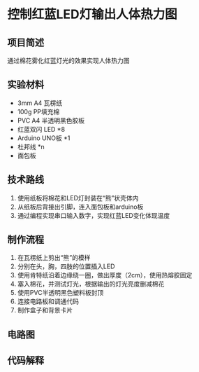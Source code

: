 # 控制红蓝LED灯输出人体热力图 
## 项目简述
通过棉花雾化红蓝灯光的效果实现人体热力图
## 实验材料
* 3mm A4 瓦楞纸
* 100g PP填充棉
* PVC A4 半透明黑色胶板
* 红蓝双闪 LED *8
* Arduino UNO板 *1
* 杜邦线 *n
* 面包板
## 技术路线
1. 使用纸板将棉花和LED灯封装在“熊”状壳体内
2. 从纸板后背接出引脚，连入面包板和arduino板
3. 通过编程实现串口输入数字，实现红蓝LED变化体现温度
## 制作流程
1. 在瓦楞纸上剪出“熊”的模样
2. 分别在头，胸，四肢的位置插入LED
3. 使用肯特纸沿着边缘绕一圈，做出厚度（2cm），使用热熔胶固定
4. 塞入棉花，并测试灯光，根据输出的灯光亮度删减棉花
5. 使用PVC半透明黑色塑料板封顶
6. 连接电路板和调通代码
7. 制作盒子和背景卡片
## 电路图
## 代码解释



